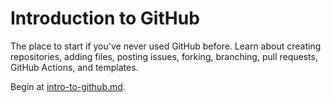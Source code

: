 # Introduction to GitHub
The place to start if you've never used GitHub before. Learn about creating repositories, adding files, posting issues, forking, branching, pull requests, GitHub Actions, and templates. 

Begin at [intro-to-github.md](intro_to_github.md). 
